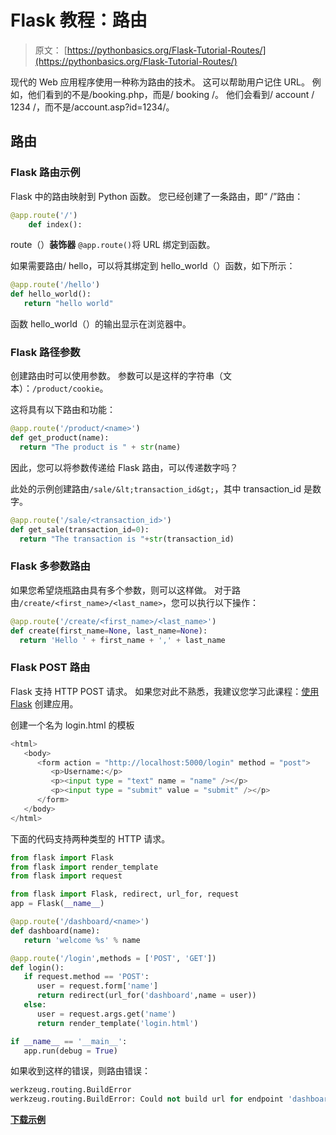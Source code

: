 # Flask 教程：路由

> 原文： [https://pythonbasics.org/Flask-Tutorial-Routes/](https://pythonbasics.org/Flask-Tutorial-Routes/)

现代的 Web 应用程序使用一种称为路由的技术。 这可以帮助用户记住 URL。 例如，他们看到的不是/booking.php，而是/ booking /。 他们会看到/ account / 1234 /，而不是/account.asp?id=1234/。



## 路由

### Flask 路由示例

Flask 中的路由映射到 Python 函数。 您已经创建了一条路由，即“ /”路由：

```py
@app.route('/')
    def index():

```

route（）**装饰器** `@app.route()`将 URL 绑定到函数。

如果需要路由/ hello，可以将其绑定到 hello_world（）函数，如下所示：

```py
@app.route('/hello')
def hello_world():
   return "hello world"

```

函数 hello_world（）的输出显示在浏览器中。

### Flask 路径参数

创建路由时可以使用参数。 参数可以是这样的字符串（文本）：`/product/cookie`。

这将具有以下路由和功能：

```py
@app.route('/product/<name>')
def get_product(name):
  return "The product is " + str(name)

```

因此，您可以将参数传递给 Flask 路由，可以传递数字吗？

此处的示例创建路由`/sale/&lt;transaction_id&gt;`，其中 transaction_id 是数字。

```py
@app.route('/sale/<transaction_id>')
def get_sale(transaction_id=0):
  return "The transaction is "+str(transaction_id)

```

### Flask 多参数路由

如果您希望烧瓶路由具有多个参数，则可以这样做。 对于路由`/create/<first_name>/<last_name>`，您可以执行以下操作：

```py
@app.route('/create/<first_name>/<last_name>')
def create(first_name=None, last_name=None):
  return 'Hello ' + first_name + ',' + last_name

```

### Flask  POST 路由

Flask 支持 HTTP POST 请求。 如果您对此不熟悉，我建议您学习此课程：[使用 Flask](https://gum.co/IMzBy) 创建应用。

创建一个名为 login.html 的模板

```py
<html>
   <body>
      <form action = "http://localhost:5000/login" method = "post">
         <p>Username:</p>
         <p><input type = "text" name = "name" /></p>
         <p><input type = "submit" value = "submit" /></p>
      </form>
   </body>
</html>

```

下面的代码支持两种类型的 HTTP 请求。

```py
from flask import Flask
from flask import render_template
from flask import request

from flask import Flask, redirect, url_for, request
app = Flask(__name__)

@app.route('/dashboard/<name>')
def dashboard(name):
   return 'welcome %s' % name

@app.route('/login',methods = ['POST', 'GET'])
def login():
   if request.method == 'POST':
      user = request.form['name']
      return redirect(url_for('dashboard',name = user))
   else:
      user = request.args.get('name')
      return render_template('login.html')

if __name__ == '__main__':
   app.run(debug = True)

```

如果收到这样的错误，则路由错误：

```py
werkzeug.routing.BuildError
werkzeug.routing.BuildError: Could not build url for endpoint 'dashboard'. Did you forget to specify values ['name']? 
```

**[下载示例](https://gum.co/IMzBy)**
